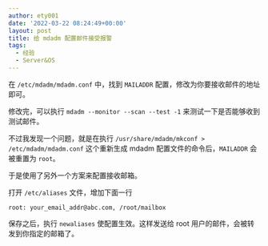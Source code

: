 ```yaml
---
author: ety001
date: '2022-03-22 08:24:49+00:00'
layout: post
title: 给 mdadm 配置邮件接受报警
tags:
  - 经验
  - Server&OS
---
```


在 `/etc/mdadm/mdadm.conf` 中，找到 `MAILADDR` 配置，修改为你要接收邮件的地址即可。

修改完，可以执行 `mdadm --monitor --scan --test -1` 来测试一下是否能够收到测试邮件。

不过我发现一个问题，就是在执行 `/usr/share/mdadm/mkconf > /etc/mdadm/mdadm.conf` 这个重新生成 mdadm 配置文件的命令后，`MAILADDR` 会被重置为 `root`。

于是使用了另外一个方案来配置接收邮箱。

打开 `/etc/aliases` 文件，增加下面一行

```
root: your_email_addr@abc.com, /root/mailbox
```

保存之后，执行 `newaliases` 使配置生效。这样发送给 root 用户的邮件，会被转发到你指定的邮箱了。
